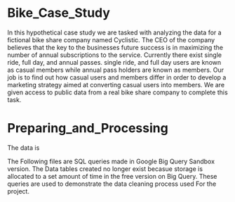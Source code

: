 # Bike_Case_Study

In this hypothetical case study we are tasked with analyzing the data for a fictional bike share company named Cyclistic. The CEO of the company believes that the key to the businesses future success is in maximizing the number of annual subscriptions to the service. Currently there exist single ride, full day, and annual passes. single ride, and full day users are known as casual members while annual pass holders are known as members. Our job is to find out how casual users and members differ in order to develop a marketing strategy aimed at converting casual users into members. We are given access to public data from a real bike share company to complete this task.

# Preparing_and_Processing

The data is

The Following files are SQL queries made in Google Big Query Sandbox version. The Data tables created no longer exist becasue storage is allocated to a set amount of time in the free version on Big Query. These queries are used to demonstrate the data cleaning process used For the project.
